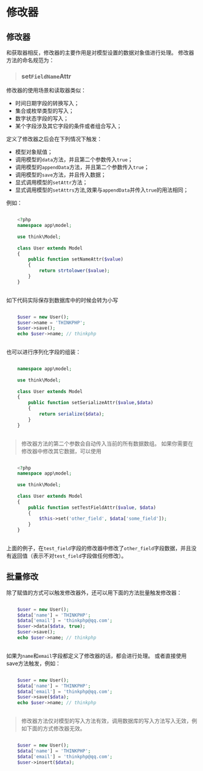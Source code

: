 # 修改器

## 修改器
和获取器相反，修改器的主要作用是对模型设置的数据对象值进行处理。
修改器方法的命名规范为：
> ### set`FieldName`Attr
修改器的使用场景和读取器类似：
  * 时间日期字段的转换写入；
  * 集合或枚举类型的写入；
  * 数字状态字段的写入；
  * 某个字段涉及其它字段的条件或者组合写入；


定义了修改器之后会在下列情况下触发：
  * 模型对象赋值；
  * 调用模型的`data`方法，并且第二个参数传入`true`；
  * 调用模型的`appendData`方法，并且第二个参数传入`true`；
  * 调用模型的`save`方法，并且传入数据；
  * 显式调用模型的`setAttr`方法；
  * 显式调用模型的`setAttrs`方法,效果与`appendData`并传入`true`的用法相同；


例如：
```php

    <?php
    namespace app\model;
    
    use think\Model;
    
    class User extends Model 
    {
        public function setNameAttr($value)
        {
            return strtolower($value);
        }
    }
    

```
如下代码实际保存到数据库中的时候会转为小写
```php

    $user = new User();
    $user->name = 'THINKPHP';
    $user->save();
    echo $user->name; // thinkphp
    

```
也可以进行序列化字段的组装：
```php

    namespace app\model;
    
    use think\Model;
    
    class User extends Model 
    {
        public function setSerializeAttr($value,$data)
        {
            return serialize($data);
        }
    }
    

```
> 修改器方法的第二个参数会自动传入当前的所有数据数组。
如果你需要在修改器中修改其它数据，可以使用
```php

    <?php
    namespace app\model;
    
    use think\Model;
    
    class User extends Model 
    {
        public function setTestFieldAttr($value, $data)
        {
            $this->set('other_field', $data['some_field']);
        }
    }
    

```
上面的例子，在`test_field`字段的修改器中修改了`other_field`字段数据，并且没有返回值（表示不对`test_field`字段做任何修改）。
## 批量修改
除了赋值的方式可以触发修改器外，还可以用下面的方法批量触发修改器：
```php

    $user = new User();
    $data['name'] = 'THINKPHP';
    $data['email'] = 'thinkphp@qq.com';
    $user->data($data, true);
    $user->save();
    echo $user->name; // thinkphp
    

```
如果为`name`和`email`字段都定义了修改器的话，都会进行处理。
或者直接使用save方法触发，例如：
```php

    $user = new User();
    $data['name'] = 'THINKPHP';
    $data['email'] = 'thinkphp@qq.com';
    $user->save($data);
    echo $user->name; // thinkphp
    

```
> 修改器方法仅对模型的写入方法有效，调用数据库的写入方法写入无效，例如下面的方式修改器无效。
```php

    $user = new User();
    $data['name'] = 'THINKPHP';
    $data['email'] = 'thinkphp@qq.com';
    $user->insert($data);
    

```
